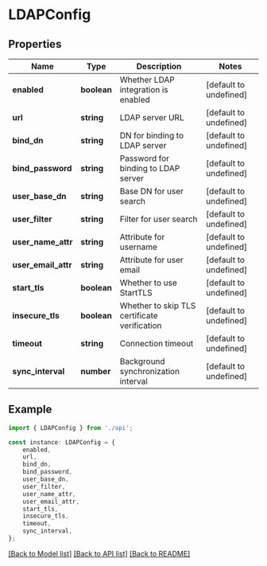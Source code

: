# LDAPConfig


## Properties

Name | Type | Description | Notes
------------ | ------------- | ------------- | -------------
**enabled** | **boolean** | Whether LDAP integration is enabled | [default to undefined]
**url** | **string** | LDAP server URL | [default to undefined]
**bind_dn** | **string** | DN for binding to LDAP server | [default to undefined]
**bind_password** | **string** | Password for binding to LDAP server | [default to undefined]
**user_base_dn** | **string** | Base DN for user search | [default to undefined]
**user_filter** | **string** | Filter for user search | [default to undefined]
**user_name_attr** | **string** | Attribute for username | [default to undefined]
**user_email_attr** | **string** | Attribute for user email | [default to undefined]
**start_tls** | **boolean** | Whether to use StartTLS | [default to undefined]
**insecure_tls** | **boolean** | Whether to skip TLS certificate verification | [default to undefined]
**timeout** | **string** | Connection timeout | [default to undefined]
**sync_interval** | **number** | Background synchronization interval | [default to undefined]

## Example

```typescript
import { LDAPConfig } from './api';

const instance: LDAPConfig = {
    enabled,
    url,
    bind_dn,
    bind_password,
    user_base_dn,
    user_filter,
    user_name_attr,
    user_email_attr,
    start_tls,
    insecure_tls,
    timeout,
    sync_interval,
};
```

[[Back to Model list]](../README.md#documentation-for-models) [[Back to API list]](../README.md#documentation-for-api-endpoints) [[Back to README]](../README.md)
